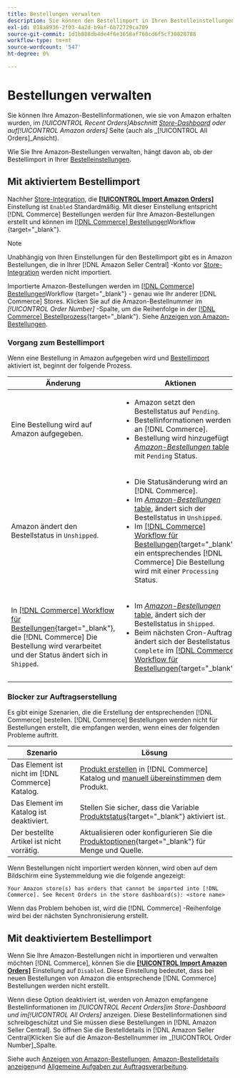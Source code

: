 ```yaml
---
title: Bestellungen verwalten
description: Sie können den Bestellimport in Ihren Bestelleinstellungen aktivieren, um Ihre Amazon-Bestellungen einfacher von Ihrem Commerce-Administrator aus zu verwalten.
exl-id: 018a8936-2f03-4a2d-b9af-6b72729ca709
source-git-commit: 1d1b888db4de4f6e3658af768cd6f5cf30828788
workflow-type: tm+mt
source-wordcount: '547'
ht-degree: 0%

---
```


# Bestellungen verwalten

Sie können Ihre Amazon-Bestellinformationen, wie sie von Amazon erhalten wurden, im _[!UICONTROL Recent Orders]_Abschnitt [Store-Dashboard](./amazon-store-dashboard.md) oder auf_[!UICONTROL Amazon orders]_ Seite (auch als _[!UICONTROL All Orders]_Ansicht).

Wie Sie Ihre Amazon-Bestellungen verwalten, hängt davon ab, ob der Bestellimport in Ihrer [Bestelleinstellungen](./order-settings.md#configure-order-settings).

## Mit aktiviertem Bestellimport

Nachher [Store-Integration](./store-integration.md), die [**[!UICONTROL Import Amazon Orders]**](./order-settings.md#configure-order-settings) Einstellung ist `Enabled` Standardmäßig. Mit dieser Einstellung entspricht [!DNL Commerce] Bestellungen werden für Ihre Amazon-Bestellungen erstellt und können im [[!DNL Commerce] Bestellungen](https://docs.magento.com/user-guide/sales/orders.html)Workflow {target=&quot;_blank&quot;}.

>[!NOTE]
>
>Unabhängig von Ihren Einstellungen für den Bestellimport gibt es in Amazon Bestellungen, die in Ihrer [!DNL Amazon Seller Central] -Konto vor [Store-Integration](./store-integration.md) werden nicht importiert.

Importierte Amazon-Bestellungen werden im [[!DNL Commerce] Bestellungen](https://docs.magento.com/user-guide/sales/orders.html)Workflow {target=&quot;_blank&quot;} - genau wie Ihr anderer [!DNL Commerce] Stores. Klicken Sie auf die Amazon-Bestellnummer im *[!UICONTROL Order Number]* -Spalte, um die Reihenfolge in der [[!DNL Commerce] Bestellprozess](https://docs.magento.com/user-guide/sales/order-processing.html#order-view-descriptions){target=&quot;_blank&quot;}. Siehe [Anzeigen von Amazon-Bestellungen](./amazon-orders-all.md).

### Vorgang zum Bestellimport

Wenn eine Bestellung in Amazon aufgegeben wird und [Bestellimport](./order-settings.md) aktiviert ist, beginnt der folgende Prozess.

| Änderung | Aktionen |
|---|---|
| Eine Bestellung wird auf Amazon aufgegeben. | <ul><li>Amazon setzt den Bestellstatus auf `Pending`.</li><li>Bestellinformationen werden an [!DNL Commerce].</li><li>Bestellung wird hinzugefügt [_Amazon-Bestellungen_ table](./amazon-orders-all.md) mit `Pending` Status.</li></ul> |
| Amazon ändert den Bestellstatus in `Unshipped`. | <ul><li>Die Statusänderung wird an [!DNL Commerce].</li><li>Im [_Amazon-Bestellungen_ table](./amazon-orders-all.md), ändert sich der Bestellstatus in `Unshipped`.</li><li>Im [[!DNL Commerce] Workflow für Bestellungen](https://docs.magento.com/user-guide/sales/orders.html){target=&quot;_blank&quot;}, ein entsprechendes [!DNL Commerce] Die Bestellung wird mit einer `Processing` Status.</li></ul> |
| In [[!DNL Commerce] Workflow für Bestellungen](https://docs.magento.com/user-guide/sales/orders.html){target=&quot;_blank&quot;}, die [!DNL Commerce] Die Bestellung wird verarbeitet und der Status ändert sich in `Shipped`. | <ul><li>Im [_Amazon-Bestellungen_ table](./amazon-orders-all.md), ändert sich der Bestellstatus in `Shipped`.</li><li>Beim nächsten Cron-Auftrag ändert sich der Bestellstatus in `Complete` im [[!DNL Commerce] Workflow für Bestellungen](https://docs.magento.com/user-guide/sales/orders.html){target=&quot;_blank&quot;}.</li></ul> |

### Blocker zur Auftragserstellung

Es gibt einige Szenarien, die die Erstellung der entsprechenden [!DNL Commerce] bestellen. [!DNL Commerce] Bestellungen werden nicht für Bestellungen erstellt, die empfangen werden, wenn eines der folgenden Probleme auftritt.

| Szenario | Lösung |
|---|---|
| Das Element ist nicht im [!DNL Commerce] Katalog. | [Produkt erstellen](./creating-assigning-catalog-products.md) in [!DNL Commerce] Katalog und [manuell übereinstimmen](./creating-assigning-catalog-products.md) dem Produkt. |
| Das Element im Katalog ist deaktiviert. | Stellen Sie sicher, dass die Variable [Produktstatus](https://docs.magento.com/user-guide/catalog/inventory-product-stock-options.html){target=&quot;_blank&quot;} aktiviert ist. |
| Der bestellte Artikel ist nicht vorrätig. | Aktualisieren oder konfigurieren Sie die [Produktoptionen](https://docs.magento.com/user-guide/catalog/inventory-product-stock-options.html){target=&quot;_blank&quot;} für Menge und Quelle. |

Wenn Bestellungen nicht importiert werden können, wird oben auf dem Bildschirm eine Systemmeldung wie die folgende angezeigt:

`Your Amazon store(s) has orders that cannot be imported into [!DNL Commerce]. See Recent Orders in the store dashboard(s): <store name>`

Wenn das Problem behoben ist, wird die [!DNL Commerce] -Reihenfolge wird bei der nächsten Synchronisierung erstellt.

## Mit deaktiviertem Bestellimport

Wenn Sie Ihre Amazon-Bestellungen nicht in importieren und verwalten möchten [!DNL Commerce], können Sie die [**[!UICONTROL Import Amazon Orders]**](./order-settings.md#configure-order-settings) Einstellung auf `Disabled`. Diese Einstellung bedeutet, dass bei neuen Bestellungen von Amazon die entsprechende [!DNL Commerce] Bestellungen werden nicht erstellt.

Wenn diese Option deaktiviert ist, werden von Amazon empfangene Bestellinformationen im _[!UICONTROL Recent Orders]_im Store-Dashboard und im_[!UICONTROL All Orders]_ anzeigen. Diese Bestellinformationen sind schreibgeschützt und Sie müssen diese Bestellungen in [!DNL Amazon Seller Central]. So öffnen Sie die Bestelldetails in [!DNL Amazon Seller Central]Klicken Sie auf die Amazon-Bestellnummer im _[!UICONTROL Order Number]_Spalte.

Siehe auch [Anzeigen von Amazon-Bestellungen](./amazon-orders-all.md), [Amazon-Bestelldetails anzeigen](./amazon-order-details.md)und [Allgemeine Aufgaben zur Auftragsverarbeitung](./common-order-processing.md).
